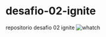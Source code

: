 # desafio-02-ignite
repositorio desafio 02 ignite
![whatch](https://user-images.githubusercontent.com/5197047/119360999-91ed8e80-bc81-11eb-8686-e9966d6efc80.png)

